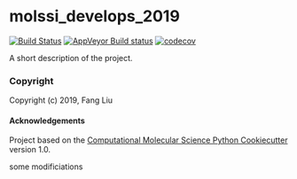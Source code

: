 molssi_develops_2019
==============================
[//]: # (Badges)
[![Build Status](https://travis-ci.org/ffangliu/molssi_develop_2019.svg?branch=master)](https://travis-ci.org/ffangliu/molssi_develop_2019)
[![AppVeyor Build status](https://ci.appveyor.com/api/projects/status/REPLACE_WITH_APPVEYOR_LINK/branch/master?svg=true)](https://ci.appveyor.com/project/REPLACE_WITH_OWNER_ACCOUNT/molssi_develops_2019/branch/master)
[![codecov](https://codecov.io/gh/REPLACE_WITH_OWNER_ACCOUNT/molssi_develops_2019/branch/master/graph/badge.svg)](https://codecov.io/gh/REPLACE_WITH_OWNER_ACCOUNT/molssi_develops_2019/branch/master)

A short description of the project.

### Copyright

Copyright (c) 2019, Fang Liu


#### Acknowledgements

Project based on the
[Computational Molecular Science Python Cookiecutter](https://github.com/molssi/cookiecutter-cms) version 1.0.

some modificiations
